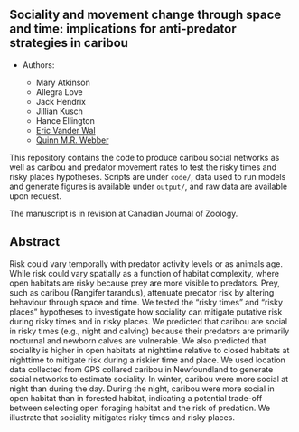 
## Sociality and movement change through space and time: implications for anti-predator strategies in caribou


  - Authors:
      
      - Mary Atkinson 
      - Allegra Love 
      - Jack Hendrix
      - Jillian Kusch
      - Hance Ellington
      - [Eric Vander Wal](https://weel.gitlab.io/)
      - [Quinn M.R. Webber](https://qwebber.weebly.com/)

This repository contains the code to produce caribou social networks as well as caribou and predator movement rates to test the risky times and risky places hypotheses.
Scripts are under `code/`, data used to run models and generate figures is available under `output/`, and raw data are available upon request.

The manuscript is in revision at Canadian Journal of Zoology.


## Abstract

Risk could vary temporally with predator activity levels or as animals age. While risk could vary spatially as a function of habitat complexity, where open habitats are risky because prey are more visible to predators. Prey, such as caribou (Rangifer tarandus), attenuate predator risk by altering behaviour through space and time. We tested the “risky times” and “risky places” hypotheses to investigate how sociality can mitigate putative risk during risky times and in risky places. We predicted that caribou are social in risky times (e.g., night and calving) because their predators are primarily nocturnal and newborn calves are vulnerable. We also predicted that sociality is higher in open habitats at nighttime relative to closed habitats at nighttime to mitigate risk during a riskier time and place. We used location data collected from GPS collared caribou in Newfoundland to generate social networks to estimate sociality. In winter, caribou were more social at night than during the day. During the night, caribou were more social in open habitat than in forested habitat, indicating a potential trade-off between selecting open foraging habitat and the risk of predation. We illustrate that sociality mitigates risky times and risky places.

